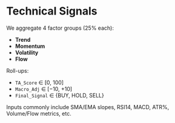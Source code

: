 # Technical Signals

We aggregate 4 factor groups (25% each):
- **Trend**
- **Momentum**
- **Volatility**
- **Flow**

Roll-ups:
- `TA_Score` ∈ [0, 100]
- `Macro_Adj` ∈ [−10, +10]
- `Final_Signal` ∈ {BUY, HOLD, SELL}

Inputs commonly include SMA/EMA slopes, RSI14, MACD, ATR%, Volume/Flow metrics, etc.
